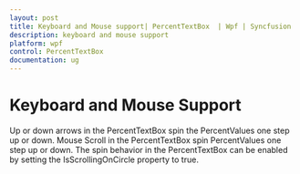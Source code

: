 ```yaml
---
layout: post
title: Keyboard and Mouse support| PercentTextBox  | Wpf | Syncfusion
description: keyboard and mouse support
platform: wpf
control: PercentTextBox 
documentation: ug
---
```


# Keyboard and Mouse Support

Up or down arrows in the PercentTextBox spin the PercentValues one step up or down. Mouse Scroll in the PercentTextBox spin PercentValues one step up or down. The spin behavior in the PercentTextBox can be enabled by setting the IsScrollingOnCircle property to true.

